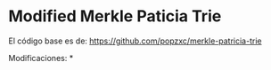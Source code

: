 # Modified Merkle Paticia Trie

El código base es de: https://github.com/popzxc/merkle-patricia-trie 

Modificaciones: 
* 

